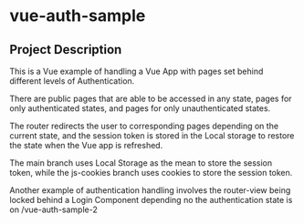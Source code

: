 # vue-auth-sample

## Project Description

This is a Vue example of handling a Vue App with pages set behind different levels of Authentication.

There are public pages that are able to be accessed in any state, pages for only authenticated states, and pages for only unauthenticated states.

The router redirects the user to corresponding pages depending on the current state, and the session token is stored in the Local storage to restore the state when the Vue app is refreshed.

The main branch uses Local Storage as the mean to store the session token, while the js-cookies branch uses cookies to store the session token.

Another example of authentication handling involves the router-view being locked behind a Login Component depending no the authentication state is on /vue-auth-sample-2
